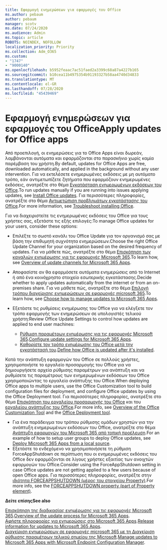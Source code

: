 ```yaml
---
title: Εφαρμογή ενημερώσεων για εφαρμογές του Office
ms.author: pebaum
author: pebaum
manager: scotv
ms.date: 07/24/2020
ms.audience: Admin
ms.topic: article
ROBOTS: NOINDEX, NOFOLLOW
localization_priority: Priority
ms.collection: Adm_O365
ms.custom:
- "1747"
- "9000140"
ms.openlocfilehash: b5952feaac7ac51faed2a3399c68a87a4227b165
ms.sourcegitcommit: b10cea11b4975354b91193327b58aa4740d34833
ms.translationtype: MT
ms.contentlocale: el-GR
ms.lasthandoff: 07/28/2020
ms.locfileid: "45439469"
---
```

# <a name="apply-updates-for-office-apps"></a><span data-ttu-id="4794d-102">Εφαρμογή ενημερώσεων για εφαρμογές του Office</span><span class="sxs-lookup"><span data-stu-id="4794d-102">Apply updates for Office apps</span></span>

<span data-ttu-id="4794d-103">Από προεπιλογή, οι ενημερώσεις για το Office Apps είναι δωρεάν, λαμβάνονται αυτόματα και εφαρμόζονται στο παρασκήνιο χωρίς καμία παρέμβαση του χρήστη.</span><span class="sxs-lookup"><span data-stu-id="4794d-103">By default, updates for Office Apps are free, downloaded automatically, and applied in the background without any user intervention.</span></span> <span data-ttu-id="4794d-104">Για να εκτελέσετε ενημερωμένες εκδόσεις με μη αυτόματο τρόπο, εάν αντιμετωπίζετε ζητήματα που εφαρμόζουν ενημερωμένες εκδόσεις, ανατρέξτε στο θέμα [Εγκατάσταση ενημερωμένων εκδόσεων του Office](https://support.office.com/article/install-office-updates-2ab296f3-7f03-43a2-8e50-46de917611c5).</span><span class="sxs-lookup"><span data-stu-id="4794d-104">To run updates manually if you are running into issues applying updates, see [Install Office updates](https://support.office.com/article/install-office-updates-2ab296f3-7f03-43a2-8e50-46de917611c5).</span></span> <span data-ttu-id="4794d-105">Για περισσότερες πληροφορίες, ανατρέξτε στο θέμα [Αντιμετώπιση προβλημάτων εγκατάστασης του Office](https://support.microsoft.com/office/troubleshoot-installing-office-35ff2def-e0b2-4dac-9784-4cf212c1f6c2?ui=en-us&rs=en-us&ad=us#O365Plans=signinorgid).</span><span class="sxs-lookup"><span data-stu-id="4794d-105">For more information, see [Troubleshoot installing Office](https://support.microsoft.com/office/troubleshoot-installing-office-35ff2def-e0b2-4dac-9784-4cf212c1f6c2?ui=en-us&rs=en-us&ad=us#O365Plans=signinorgid).</span></span>

<span data-ttu-id="4794d-106">Για να διαχειριστείτε τις ενημερωμένες εκδόσεις του Office για τους χρήστες σας, εξετάστε τις εξής επιλογές:</span><span class="sxs-lookup"><span data-stu-id="4794d-106">To manage Office updates for your users, consider these options:</span></span>

- <span data-ttu-id="4794d-107">Επιλέξτε το σωστό κανάλι του Office Update για τον οργανισμό σας με βάση την επιθυμητή συχνότητα ενημερώσεων.</span><span class="sxs-lookup"><span data-stu-id="4794d-107">Choose the right Office Update Channel for your organization based on the desired frequency of updates.</span></span> <span data-ttu-id="4794d-108">Για να μάθετε πώς, ανατρέξτε στο θέμα [Επισκόπηση των καναλιών ενημέρωσης για τις εφαρμογές Microsoft 365](https://docs.microsoft.com/deployoffice/overview-of-update-channels-for-office-365-proplus).</span><span class="sxs-lookup"><span data-stu-id="4794d-108">To learn how, see [Overview of update channels for Microsoft 365 Apps](https://docs.microsoft.com/deployoffice/overview-of-update-channels-for-office-365-proplus).</span></span>

- <span data-ttu-id="4794d-109">Αποφασίστε αν θα εφαρμόσετε αυτόματα ενημερώσεις από το Internet ή από ένα κοινόχρηστο στοιχείο εσωτερικής εγκατάστασης.</span><span class="sxs-lookup"><span data-stu-id="4794d-109">Decide whether to apply updates automatically from the internet or from an on-premises share.</span></span> <span data-ttu-id="4794d-110">Για να μάθετε πώς, ανατρέξτε στο θέμα [Επιλογή τρόπου διαχείρισης ενημερώσεων σε εφαρμογές microsoft 365](https://docs.microsoft.com/deployoffice/choose-how-to-manage-updates-to-office-365-proplus).</span><span class="sxs-lookup"><span data-stu-id="4794d-110">To learn how, see [Choose how to manage updates to Microsoft 365 Apps](https://docs.microsoft.com/deployoffice/choose-how-to-manage-updates-to-office-365-proplus).</span></span>

- <span data-ttu-id="4794d-111">Εξετάστε τις ρυθμίσεις ενημέρωσης του Office για να ελέγξετε τον τρόπο εφαρμογής των ενημερώσεων σε υπολογιστές τελικού χρήστη:</span><span class="sxs-lookup"><span data-stu-id="4794d-111">Review Office Update Settings to control how updates are applied to end user machines:</span></span>

    - <span data-ttu-id="4794d-112">[Ρύθμιση παραμέτρων ενημέρωσης για τις εφαρμογές Microsoft 365](https://docs.microsoft.com/deployoffice/configure-update-settings-for-office-365-proplus).</span><span class="sxs-lookup"><span data-stu-id="4794d-112">[Configure update settings for Microsoft 365 Apps](https://docs.microsoft.com/deployoffice/configure-update-settings-for-office-365-proplus).</span></span>
    - <span data-ttu-id="4794d-113">[Καθορίστε τον τρόπο ενημέρωσης του Office μετά την εγκατάστασή του](https://docs.microsoft.com/deployoffice/configuration-options-for-the-office-2016-deployment-tool#updates-element).</span><span class="sxs-lookup"><span data-stu-id="4794d-113">[Define how Office is updated after it's installed](https://docs.microsoft.com/deployoffice/configuration-options-for-the-office-2016-deployment-tool#updates-element).</span></span>

<span data-ttu-id="4794d-114">Κατά την ανάπτυξη εφαρμογών του Office σε πολλούς χρήστες, χρησιμοποιήστε το εργαλείο προσαρμογής του Office για να δημιουργήσετε αρχεία ρύθμισης παραμέτρων για ανάπτυξη και να ρυθμίσετε τις παραμέτρους των ενημερωμένων εκδόσεων του Office χρησιμοποιώντας το εργαλείο ανάπτυξης του Office.</span><span class="sxs-lookup"><span data-stu-id="4794d-114">When deploying Office apps to multiple users, use the Office Customization tool to build configuration files for deployment, and configure Office updates by using the Office Deployment tool.</span></span> <span data-ttu-id="4794d-115">Για περισσότερες πληροφορίες, ανατρέξτε στο θέμα [Επισκόπηση του εργαλείου προσαρμογής του Office](https://docs.microsoft.com/DeployOffice/overview-of-the-office-customization-tool-for-click-to-run) και του [εργαλείου ανάπτυξης του Office](https://go.microsoft.com/fwlink/p/?LinkID=626065).</span><span class="sxs-lookup"><span data-stu-id="4794d-115">For more info, see [Overview of the Office Customization Tool](https://docs.microsoft.com/DeployOffice/overview-of-the-office-customization-tool-for-click-to-run) and the [Office Deployment tool](https://go.microsoft.com/fwlink/p/?LinkID=626065).</span></span>

- <span data-ttu-id="4794d-116">Για ένα παράδειγμα του τρόπου ρύθμισης ομάδων χρηστών για την ανάπτυξη ενημερωμένων εκδόσεων του Office, ανατρέξτε στο θέμα [Ανάπτυξη εφαρμογών του Microsoft 365 από τοπική προέλευση](https://docs.microsoft.com/deployoffice/deploy-office-365-proplus-from-a-local-source).</span><span class="sxs-lookup"><span data-stu-id="4794d-116">For an example of how to setup user groups to deploy Office updates, see [Deploy Microsoft 365 Apps from a local source](https://docs.microsoft.com/deployoffice/deploy-office-365-proplus-from-a-local-source).</span></span>
-   <span data-ttu-id="4794d-117">Εξετάστε το ενδεχόμενο να χρησιμοποιήσετε τη ρύθμιση ForceAppShutdown σε περίπτωση που οι ενημερωμένες εκδόσεις του Office δεν εφαρμόζονται σε λίγους χρήστες εξαιτίας των ανοιχτών εφαρμογών του Office.</span><span class="sxs-lookup"><span data-stu-id="4794d-117">Consider using the ForceAppShutdown setting in case Office updates are not getting applied to a few users because of open Office apps.</span></span> <span data-ttu-id="4794d-118">Για περισσότερες πληροφορίες, ανατρέξτε στην [ιδιότητα FORCEAPPSHUTDOWN (μέρος του στοιχείου Property)](https://docs.microsoft.com/deployoffice/configuration-options-for-the-office-2016-deployment-tool#forceappshutdown-property-part-of-property-element).</span><span class="sxs-lookup"><span data-stu-id="4794d-118">For more info, see the [FORCEAPPSHUTDOWN property (part of Property element)](https://docs.microsoft.com/deployoffice/configuration-options-for-the-office-2016-deployment-tool#forceappshutdown-property-part-of-property-element).</span></span> 

<span data-ttu-id="4794d-119">**Δείτε επίσης**</span><span class="sxs-lookup"><span data-stu-id="4794d-119">**See also**</span></span>

<span data-ttu-id="4794d-120">[Επισκόπηση της διαδικασίας ενημέρωσης για τις εφαρμογές Microsoft 365](https://docs.microsoft.com/deployoffice/overview-of-the-update-process-for-office-365-proplus).</span><span class="sxs-lookup"><span data-stu-id="4794d-120">[Overview of the update process for Microsoft 365 Apps](https://docs.microsoft.com/deployoffice/overview-of-the-update-process-for-office-365-proplus).</span></span>  
<span data-ttu-id="4794d-121">[Αφήστε πληροφορίες για ενημερώσεις στο Microsoft 365 Apps](https://docs.microsoft.com/officeupdates/release-notes-office365-proplus).</span><span class="sxs-lookup"><span data-stu-id="4794d-121">[Release information for updates to Microsoft 365 Apps](https://docs.microsoft.com/officeupdates/release-notes-office365-proplus).</span></span>  
<span data-ttu-id="4794d-122">[Διαχείριση ενημερώσεων σε εφαρμογές microsoft 365 με τη Διαχείριση ρύθμισης παραμέτρων τελικού σημείου της Microsoft](https://docs.microsoft.com/deployoffice/manage-updates-to-office-365-proplus-with-system-center-configuration-manager).</span><span class="sxs-lookup"><span data-stu-id="4794d-122">[Manage updates to Microsoft 365 Apps with Microsoft Endpoint Configuration Manager](https://docs.microsoft.com/deployoffice/manage-updates-to-office-365-proplus-with-system-center-configuration-manager).</span></span>  
